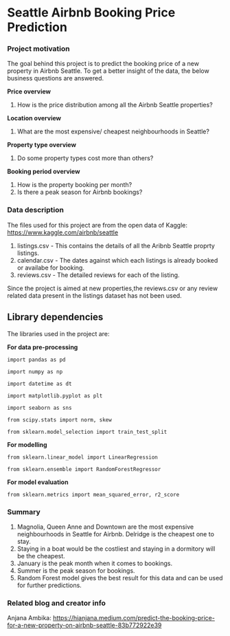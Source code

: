 # Seattle Airbnb Booking Price Prediction

### Project motivation

The goal behind this project is to predict the booking price of a new property in Airbnb Seattle. 
To get a better insight of the data, the below business questions are answered.

**Price overview**
1. How is the price distribution among all the Airbnb Seattle properties?

**Location overview**
1. What are the most expensive/ cheapest neighbourhoods in Seattle?

**Property type overview**
1. Do some property types cost more than others?

**Booking period overview**
1. How is the property booking per month?
2. Is there a peak season for Airbnb bookings?

### Data description

The files used for this project are from the open data of Kaggle: https://www.kaggle.com/airbnb/seattle

1) listings.csv - This contains the details of all the Aribnb Seattle proprty listings.
2) calendar.csv - The dates against which each listings is already booked or availabe for booking.
3) reviews.csv - The detailed reviews for each of the listing.

Since the project is aimed at new properties,the reviews.csv or any review related data present in the listings dataset has not been used. 

## Library dependencies
The libraries used in the project are:

**For data pre-processing**

```
import pandas as pd

import numpy as np

import datetime as dt

import matplotlib.pyplot as plt

import seaborn as sns

from scipy.stats import norm, skew

from sklearn.model_selection import train_test_split
```

**For modelling**

```
from sklearn.linear_model import LinearRegression

from sklearn.ensemble import RandomForestRegressor
```

**For model evaluation**

```
from sklearn.metrics import mean_squared_error, r2_score
```


### Summary
1. Magnolia, Queen Anne and Downtown are the most expensive neighbourhoods in Seattle for Airbnb. Delridge is the cheapest one to stay.
2. Staying in a boat would be the costliest and staying in a dormitory will be the cheapest.
3. January is the peak month when it comes to bookings.
4. Summer is the peak season for bookings.
5. Random Forest model gives the best result for this data and can be used for further predictions.

### Related blog and creator info

Anjana Ambika: https://hianjana.medium.com/predict-the-booking-price-for-a-new-property-on-airbnb-seattle-83b772922e39 



